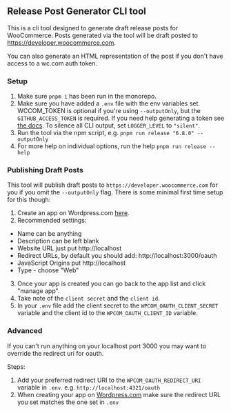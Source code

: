 ## Release Post Generator CLI tool

This is a cli tool designed to generate draft release posts for WooCommerce.
Posts generated via the tool will be draft posted to https://developer.woocommerce.com.

You can also generate an HTML representation of the post if you
don't have access to a wc.com auth token.

### Setup

1. Make sure `pnpm i` has been run in the monorepo.
2. Make sure you have added a `.env` file with the env variables set. WCCOM_TOKEN is optional if you're using `--outputOnly`, but
the `GITHUB_ACCESS_TOKEN` is required. If you need help generating a token see [the docs](https://docs.github.com/en/authentication/keeping-your-account-and-data-secure/creating-a-personal-access-token). To silence all CLI output, set `LOGGER_LEVEL` to `"silent"`.
3. Run the tool via the npm script, e.g. `pnpm run release "6.8.0" --outputOnly`
4. For more help on individual options, run the help `pnpm run release --help`
### Publishing Draft Posts

This tool will publish draft posts to `https://developer.woocommerce.com` for you if you omit the `--outputOnly` flag. There is some minimal first time setup for this though:

1. Create an app on Wordpress.com [here](https://developer.wordpress.com/apps/).
2. Recommended settings:

* Name can be anything
* Description can be left blank
* Website URL just put http://localhost
* Redirect URLs, by default you should add: http://localhost:3000/oauth
* JavaScript Origins put http://localhost
* Type - choose "Web"

3. Once your app is created you can go back to the
app list and click "manage app".
4. Take note of the `client secret` and the `client id`.
5. In your `.env` file add the client secret to the `WPCOM_OAUTH_CLIENT_SECRET` variable and the client id to the `WPCOM_OAUTH_CLIENT_ID` variable.

### Advanced

If you can't run anything on your localhost port 3000 you may want to override the redirect uri for oauth.

Steps:

1. Add your preferred redirect URI to the `WPCOM_OAUTH_REDIRECT_URI` variable in `.env`. e.g. `http://localhost:4321/oauth`
2. When creating your app on [Wordpress.com](https://developer.wordpress.com/apps/) make sure the redirect URL you set matches the one set in `.env`






